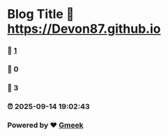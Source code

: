 # Blog Title :link: https://Devon87.github.io 
### :page_facing_up: [1](https://Devon87.github.io/tag.html) 
### :speech_balloon: 0 
### :hibiscus: 3 
### :alarm_clock: 2025-09-14 19:02:43 
### Powered by :heart: [Gmeek](https://github.com/Meekdai/Gmeek)
